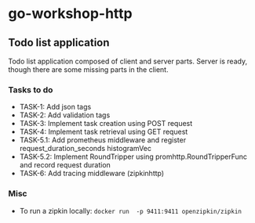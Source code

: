# go-workshop-http

## Todo list application
Todo list application composed of client and server parts. Server is ready, though there are some missing parts in the client.

### Tasks to do
* TASK-1: Add json tags
* TASK-2: Add validation tags
* TASK-3: Implement task creation using POST request
* TASK-4: Implement task retrieval using GET request
* TASK-5.1: Add prometheus middleware and register request_duration_seconds histogramVec
* TASK-5.2: Implement RoundTripper using promhttp.RoundTripperFunc and record request duration
* TASK-6: Add tracing middleware (zipkinhttp)

### Misc
* To run a zipkin locally: `docker run  -p 9411:9411 openzipkin/zipkin`
